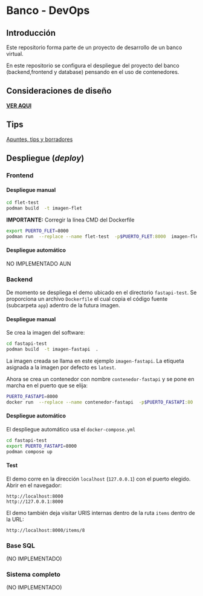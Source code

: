 

# Banco - DevOps


## Introducción

Este repositorio forma parte
de un proyecto de desarrollo 
de un banco virtual. 

En este repositorio se configura
el despliegue del proyecto del banco
(backend,frontend y database)
pensando en el uso de contenedores.


## Consideraciones de diseño

[**VER AQUI**](documentacion/consideraciones.md)


## Tips

[Apuntes, tips y borradores](documentacion/tips.md) 




## Despliegue (*deploy*)


### Frontend


#### Despliegue manual





```bash
cd flet-test
podman build  -t imagen-flet  
```

**IMPORTANTE:** Corregir la línea CMD del Dockerfile

```bash
export PUERTO_FLET=8000
podman run  --replace --name flet-test  -p$PUERTO_FLET:8000  imagen-flet
```


#### Despliegue automático

NO IMPLEMENTADO AUN



### Backend


De momento se despliega el demo ubicado en el directorio `fastapi-test`.
Se proporciona un archivo `Dockerfile`
el cual copia el código fuente (subcarpeta `app`) adentro de la futura imagen.

#### Despliegue manual

Se crea la imagen del software:

```bash
cd fastapi-test     
podman build  -t imagen-fastapi  .
```
La imagen creada se llama en este ejemplo `imagen-fastapi`.
La etiqueta asignada a la imagen por defecto es `latest`.

Ahora se crea un contenedor con nombre `contenedor-fastapi` y se pone en marcha en el puerto que se elija:

```bash
PUERTO_FASTAPI=8000
docker run  --replace --name contenedor-fastapi  -p$PUERTO_FASTAPI:80  imagen-fastapi
```
#### Despliegue automático

El despliegue automático usa el `docker-compose.yml`

```bash
cd fastapi-test  
export PUERTO_FASTAPI=8000
podman compose up 
```

#### Test

El demo corre en la dirección `localhost` (`127.0.0.1`) con el puerto elegido. Abrir en el navegador:

```http
http://localhost:8000
http://127.0.0.1:8000
```

El demo también deja visitar URIS internas dentro de la ruta `items` dentro de la URL:

```http
http://localhost:8000/items/8
```



### Base SQL

(NO IMPLEMENTADO)

### Sistema completo

(NO IMPLEMENTADO)